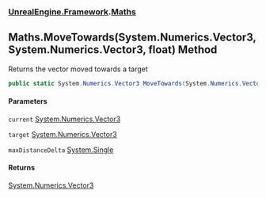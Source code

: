 ### [UnrealEngine.Framework](./UnrealEngine-Framework.md 'UnrealEngine.Framework').[Maths](./Maths.md 'UnrealEngine.Framework.Maths')
## Maths.MoveTowards(System.Numerics.Vector3, System.Numerics.Vector3, float) Method
Returns the vector moved towards a target  
```csharp
public static System.Numerics.Vector3 MoveTowards(System.Numerics.Vector3 current, System.Numerics.Vector3 target, float maxDistanceDelta);
```
#### Parameters
<a name='UnrealEngine-Framework-Maths-MoveTowards(System-Numerics-Vector3_System-Numerics-Vector3_float)-current'></a>
`current` [System.Numerics.Vector3](https://docs.microsoft.com/en-us/dotnet/api/System.Numerics.Vector3 'System.Numerics.Vector3')  
  
<a name='UnrealEngine-Framework-Maths-MoveTowards(System-Numerics-Vector3_System-Numerics-Vector3_float)-target'></a>
`target` [System.Numerics.Vector3](https://docs.microsoft.com/en-us/dotnet/api/System.Numerics.Vector3 'System.Numerics.Vector3')  
  
<a name='UnrealEngine-Framework-Maths-MoveTowards(System-Numerics-Vector3_System-Numerics-Vector3_float)-maxDistanceDelta'></a>
`maxDistanceDelta` [System.Single](https://docs.microsoft.com/en-us/dotnet/api/System.Single 'System.Single')  
  
#### Returns
[System.Numerics.Vector3](https://docs.microsoft.com/en-us/dotnet/api/System.Numerics.Vector3 'System.Numerics.Vector3')  
